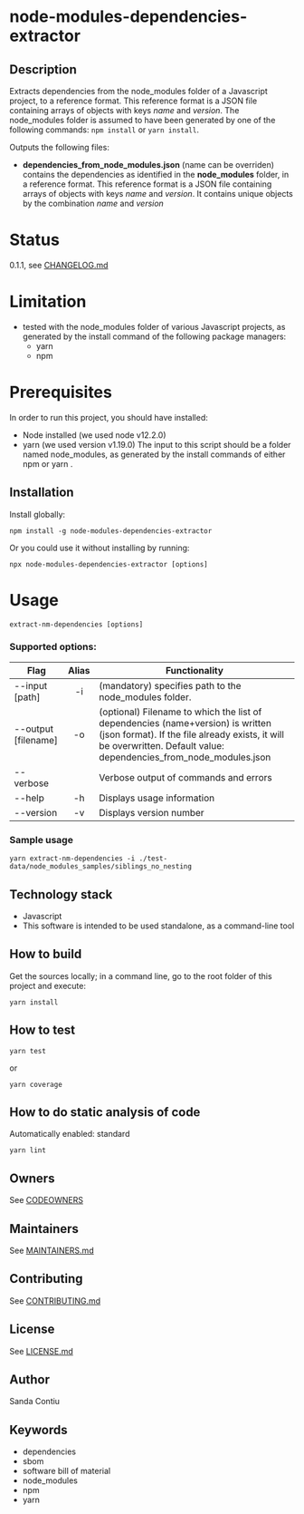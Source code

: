 # node-modules-dependencies-extractor
## Description
Extracts dependencies from the node_modules folder of a Javascript project, to a reference format. This reference format is a JSON file containing arrays of objects with keys _name_ and _version_.
The node_modules folder is assumed to have been generated by one of the following commands: `npm install` or `yarn install`.

Outputs the following files: 
  - __dependencies_from_node_modules.json__ (name can be overriden) contains the dependencies as identified in the __node_modules__ folder, in a reference format. This reference format is a JSON file containing arrays of objects with keys _name_ and _version_. It contains unique objects by the combination _name_ and _version_


# Status
0.1.1, see [CHANGELOG.md](./CHANGELOG.md)

# Limitation
- tested with the node_modules folder of various Javascript projects, as generated by the install command of the following package managers: 
  - yarn
  - npm

# Prerequisites
In order to run this project, you should have installed:
- Node installed (we used node v12.2.0)
- yarn  (we used version v1.19.0)
The input to this script should be a folder named node_modules, as generated by the install commands of either npm or yarn .

## Installation
Install globally:
```shell
npm install -g node-modules-dependencies-extractor
```
Or you could use it without installing by running:
```shell
npx node-modules-dependencies-extractor [options]
```

# Usage
```
extract-nm-dependencies [options]
```

### Supported options:

| Flag                 | Alias | Functionality
| ---------------------|:-----:| -------------------------------------
| --input [path]       |  -i   | (mandatory) specifies path to the node_modules folder.
| --output [filename]  |  -o   | (optional) Filename to which the list of dependencies (name+version) is written (json format). If the file already exists, it will be overwritten. Default value: dependencies_from_node_modules.json
| --verbose            |       | Verbose output of commands and errors
| --help               | -h    | Displays usage information
| --version            | -v    | Displays version number


### Sample usage
```
yarn extract-nm-dependencies -i ./test-data/node_modules_samples/siblings_no_nesting
```
## Technology stack
- Javascript
- This software is intended to be used standalone, as a command-line tool

## How to build
Get the sources locally; in a command line, go to the root folder of this project and execute:
```
yarn install
```
## How to test
```
yarn test
```
or 
```
yarn coverage
```

## How to do static analysis of code
Automatically enabled: standard
```
yarn lint
```

## Owners
See [CODEOWNERS](./CODEOWNERS)

## Maintainers
See [MAINTAINERS.md](./MAINTAINERS.md)

## Contributing
See [CONTRIBUTING.md](./CONTRIBUTING.md)

## License
See [LICENSE.md](./LICENSE.md)

## Author
Sanda Contiu

## Keywords
  - dependencies
  - sbom
  - software bill of material
  - node_modules
  - npm
  - yarn
